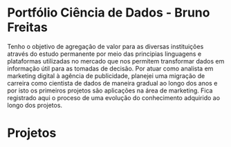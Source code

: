 # Portfólio Ciência de Dados - Bruno Freitas
Tenho o objetivo de agregação de valor para as diversas instituições através do estudo permanente por meio das principias linguagens e plataformas utilizadas no mercado que nos permitem transformar dados em informação útil para as tomadas de decisão. Por atuar como analista em marketing digital à agência de publicidade, planejei uma migração de carreira como cientista de dados de maneira gradual ao longo dos anos e por isto os primeiros projetos são aplicações na área de marketing. Fica registrado aqui o proceso de uma evolução do conhecimento adquirido ao longo dos projetos.

# Projetos
